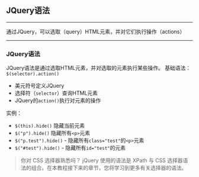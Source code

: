 ## JQuery语法
---

通过JQuery，可以选取（query）HTML元素，并对它们执行操作（actions）

---

### JQuery语法

JQuery语法是通过选取HTML元素，并对选取的元素执行某些操作。
基础语法：`$(selector).action()`
+ 美元符号定义JQuery
+ 选择符（`selector`）查询HTML元素
+ JQuery的`action()`执行对元素的操作

实例：
+ `$(this).hide()`    隐藏当前元素
+ `$("p").hide()`    隐藏所有`<p>`元素
+ `$("p.test").hide()` - 隐藏所有`class="test"`的`<p>`元素
+ `$("#test").hide()` - 隐藏所有`id="test"`的元素

>你对 CSS 选择器熟悉吗？
jQuery 使用的语法是 XPath 与 CSS 选择器语法的组合。在本教程接下来的章节，您将学习到更多有关选择器的语法。

